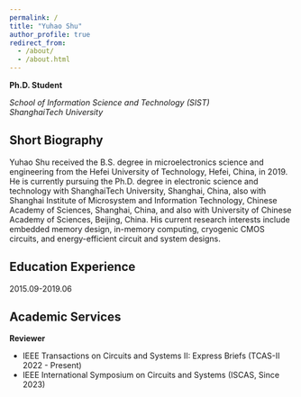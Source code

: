 ```yaml
---
permalink: /
title: "Yuhao Shu"
author_profile: true
redirect_from: 
  - /about/
  - /about.html
---
```


**Ph.D. Student**

*School of Information Science and Technology (SIST)*   
*ShanghaiTech University*

## Short Biography
Yuhao Shu received the B.S. degree in microelectronics science and engineering from the Hefei University of Technology, Hefei, China, in 2019. He is currently pursuing the Ph.D. degree in electronic science and technology with ShanghaiTech University, Shanghai, China, also with Shanghai Institute of Microsystem and Information Technology, Chinese Academy of Sciences, Shanghai, China, and also with University of Chinese Academy of Sciences, Beijing, China.
His current research interests include embedded memory design, in-memory computing, cryogenic CMOS circuits, and energy-efficient circuit and system designs.

## Education Experience
2015.09-2019.06

## Academic Services
**Reviewer**
* IEEE Transactions on Circuits and Systems II: Express Briefs (TCAS-II 2022 - Present)
* IEEE International Symposium on Circuits and Systems (ISCAS, Since 2023)